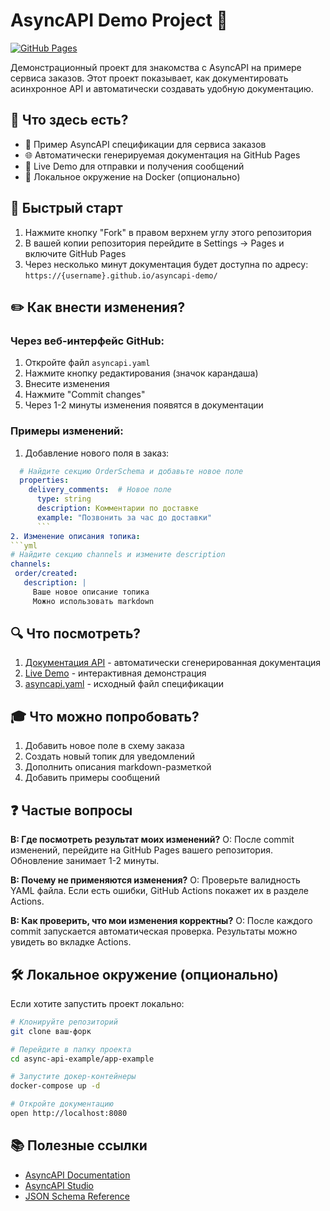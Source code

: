 # AsyncAPI Demo Project 🚀

[![GitHub Pages](https://img.shields.io/github/deployments/nemirlev/async-api-example/github-pages?label=GitHub%20Pages)](https://nemirlev.github.io/async-api-example/)

Демонстрационный проект для знакомства с AsyncAPI на примере сервиса заказов. 
Этот проект показывает, как документировать асинхронное API и автоматически создавать удобную документацию.

## 🎯 Что здесь есть?

- 📝 Пример AsyncAPI спецификации для сервиса заказов
- 🌐 Автоматически генерируемая документация на GitHub Pages
- 🔄 Live Demo для отправки и получения сообщений
- 🐳 Локальное окружение на Docker (опционально)

## 🚀 Быстрый старт

1. Нажмите кнопку "Fork" в правом верхнем углу этого репозитория
2. В вашей копии репозитория перейдите в Settings -> Pages и включите GitHub Pages
3. Через несколько минут документация будет доступна по адресу: 
   `https://{username}.github.io/asyncapi-demo/`

## ✏️ Как внести изменения?

### Через веб-интерфейс GitHub:

1. Откройте файл `asyncapi.yaml`
2. Нажмите кнопку редактирования (значок карандаша)
3. Внесите изменения
4. Нажмите "Commit changes"
5. Через 1-2 минуты изменения появятся в документации

### Примеры изменений:

1. Добавление нового поля в заказ:
 ```yaml
   # Найдите секцию OrderSchema и добавьте новое поле
   properties:
     delivery_comments:  # Новое поле
       type: string
       description: Комментарии по доставке
       example: "Позвонить за час до доставки"
       ```
2. Изменение описания топика:
```yml
# Найдите секцию channels и измените description
channels:
  order/created:
    description: |
      Ваше новое описание топика
      Можно использовать markdown
```
## 🔍 Что посмотреть?

1. [Документация API](https://nemirlev.github.io/async-api-example/) - автоматически сгенерированная документация
2. [Live Demo](./app-example/) - интерактивная демонстрация
3. [asyncapi.yaml](./asyncapi.yaml) - исходный файл спецификации

## 🎓 Что можно попробовать?

1. Добавить новое поле в схему заказа
2. Создать новый топик для уведомлений
3. Дополнить описания markdown-разметкой
4. Добавить примеры сообщений

## ❓ Частые вопросы

**В: Где посмотреть результат моих изменений?** О: После commit изменений, перейдите на GitHub Pages вашего репозитория. Обновление занимает 1-2 минуты.

**В: Почему не применяются изменения?** О: Проверьте валидность YAML файла. Если есть ошибки, GitHub Actions покажет их в разделе Actions.

**В: Как проверить, что мои изменения корректны?** О: После каждого commit запускается автоматическая проверка. Результаты можно увидеть во вкладке Actions.

## 🛠 Локальное окружение (опционально)

Если хотите запустить проект локально:

```bash
# Клонируйте репозиторий
git clone ваш-форк

# Перейдите в папку проекта
cd async-api-example/app-example

# Запустите докер-контейнеры
docker-compose up -d

# Откройте документацию
open http://localhost:8080
```

## 📚 Полезные ссылки

- [AsyncAPI Documentation](https://www.asyncapi.com/docs/specifications/latest)
- [AsyncAPI Studio](https://studio.asyncapi.com/)
- [JSON Schema Reference](https://json-schema.org/understanding-json-schema/)
